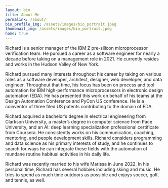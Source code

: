 ```yaml
---
layout: bio
title: About Me
permalink: /about/
bio_profile_img: /assets/images/bio_portrait.jpeg
thumbnail_img: /assets/images/bio_portrait.jpeg
home: true
---
```


Richard is a senior manager of the IBM Z pre-silicon microprocessor verification team. He pursued a career as a software engineer for nearly a decade before taking on a management role in 2021. He currently resides and works in the Hudson Valley of New York.

Richard pursued many interests throughout his career by taking on various roles as a software developer, architect, designer, web developer, and data engineer. Throughout that time, his focus has been on process and tool automation for IBM high-performance microprocessors in electronic design automation (EDA). He has presented this work on behalf of his teams at the Design Automation Conference and PyCon US conference. He is a coinventor of three filed US patents contributing to the domain of EDA.

Richard acquired a bachelor’s degree in electrical engineering from Clarkson University, a master’s degree in computer science from Pace University, and an AI: deep learning specialization professional certificate from Coursera. He consistently works on his communication, coaching, mentoring, and people development skills. Richard considers programming and data science as his primary interests of study, and he continues to search for ways he can integrate these fields with the automation of mundane routine habitual activities in his daily life.

Richard was recently married to his wife Marissa in June 2022. In his personal time, Richard has several hobbies including skiing and music. He tries to spend as much time outdoors as possible and enjoys soccer, golf, and tennis, as well.
